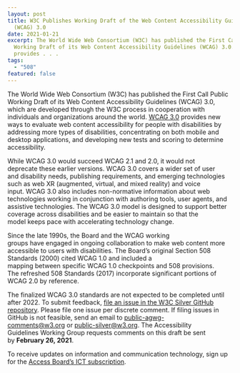 ```yaml
---
layout: post
title: W3C Publishes Working Draft of the Web Content Accessibility Guidelines
  (WCAG) 3.0
date: 2021-01-21
excerpt: The World Wide Web Consortium (W3C) has published the First Call Public
  Working Draft of its Web Content Accessibility Guidelines (WCAG) 3.0. WCAG 3.0
  provides . . .
tags:
  - "508"
featured: false
---
```

The World Wide Web Consortium (W3C) has published the First Call Public Working Draft of its Web Content Accessibility Guidelines (WCAG) 3.0, which are developed through the W3C process in cooperation with individuals and organizations around the world. [WCAG 3.0](https://www.w3.org/TR/wcag-3.0/) provides new ways to evaluate web content accessibility for people with disabilities by addressing more types of disabilities, concentrating on both mobile and desktop applications, and developing new tests and scoring to determine accessibility. 

While WCAG 3.0 would succeed WCAG 2.1 and 2.0, it would not deprecate these earlier versions. WCAG 3.0 covers a wider set of user and disability needs, publishing requirements, and emerging technologies such as web XR (augmented, virtual, and mixed reality) and voice input. WCAG 3.0 also includes non-normative information about web technologies working in conjunction with authoring tools, user agents, and assistive technologies. The WCAG 3.0 model is designed to support better coverage across disabilities and be easier to maintain so that the model keeps pace with accelerating technology change.

Since the late 1990s, the Board and the WCAG working groups have engaged in ongoing collaboration to make web content more accessible to users with disabilities. The Board’s original Section 508 Standards (2000) cited WCAG 1.0 and included a mapping between specific WCAG 1.0 checkpoints and 508 provisions. The refreshed 508 Standards (2017) incorporate significant portions of WCAG 2.0 by reference. 

The finalized WCAG 3.0 standards are not expected to be completed until after 2022. To submit feedback, [file an issue in the W3C Silver GitHub repository](https://github.com/w3c/silver/issues/new). Please file one issue per discrete comment. If filing issues in GitHub is not feasible, send an email to [public-agwg-comments@w3.org](public-agwg-comments@w3.org) or [public-silver@w3.org](public-silver@w3.org). The Accessibility Guidelines Working Group requests comments on this draft be sent by **February 26, 2021**.

To receive updates on information and communication technology, sign up for the [Access Board’s ICT subscription](https://public.govdelivery.com/accounts/USACCESS/subscriber/qualify?commit=Subscribe&topic_id=USACCESS_3).